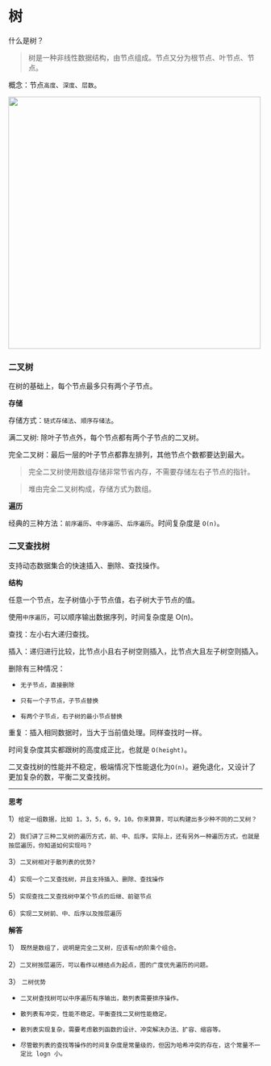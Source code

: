 # 树

什么是树？

> 树是一种非线性数据结构，由节点组成。节点又分为根节点、叶节点、节点。

概念：节点`高度`、`深度`、`层数`。

<img src="https://static001.geekbang.org/resource/image/50/b4/50f89510ad1f7570791dd12f4e9adeb4.jpg" width=500>

### 二叉树

在树的基础上，每个节点最多只有两个子节点。

**存储**

存储方式：`链式存储法`、`顺序存储法`。

满二叉树: 除叶子节点外，每个节点都有两个子节点的二叉树。

完全二叉树：最后一层的叶子节点都靠左排列，其他节点个数都要达到最大。

> 完全二叉树使用数组存储非常节省内存，不需要存储左右子节点的指针。

> 堆由完全二叉树构成，存储方式为数组。

**遍历**

经典的三种方法：`前序遍历`、`中序遍历`、`后序遍历`。时间复杂度是 `O(n)`。


### 二叉查找树

支持动态数据集合的快速插入、删除、查找操作。

**结构**

任意一个节点，左子树值小于节点值，右子树大于节点的值。

使用`中序遍历`，可以顺序输出数据序列，时间复杂度是 O(n)。

查找：左小右大递归查找。

插入：递归进行比较，比节点小且右子树空则插入，比节点大且左子树空则插入。

删除有三种情况：

* `无子节点，直接删除`

* `只有一个子节点，子节点替换`

* `有两个子节点，右子树的最小节点替换`

重复：插入相同数据时，当大于当前值处理。同样查找时一样。

时间复杂度其实都跟树的高度成正比，也就是 `O(height)`。

二叉查找树的性能并不稳定，极端情况下性能退化为`O(n)`。避免退化，又设计了更加复杂的数，平衡二叉查找树。


***

**思考**

1）`给定一组数据，比如 1，3，5，6，9，10。你来算算，可以构建出多少种不同的二叉树？`

2）`我们讲了三种二叉树的遍历方式，前、中、后序。实际上，还有另外一种遍历方式，也就是按层遍历，你知道如何实现吗？`

3）`二叉树相对于散列表的优势?`

4）`实现一个二叉查找树，并且支持插入、删除、查找操作`

5）`实现查找二叉查找树中某个节点的后继、前驱节点`

6）`实现二叉树前、中、后序以及按层遍历`

**解答**

1） `既然是数组了，说明是完全二叉树，应该有n的阶乘个组合。`

2）`二叉树按层遍历，可以看作以根结点为起点，图的广度优先遍历的问题。`

3） `二树优势`

* `二叉树查找树可以中序遍历有序输出，散列表需要排序操作。`

* `散列表有冲突，性能不稳定。平衡查找二叉树性能稳定。`

* `散列表实现复杂，需要考虑散列函数的设计、冲突解决办法、扩容、缩容等。`

* `尽管散列表的查找等操作的时间复杂度是常量级的，但因为哈希冲突的存在，这个常量不一定比 logn 小。`
